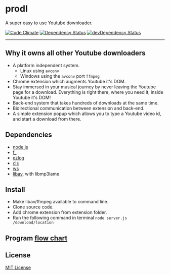 prodl
=====

A super easy to use Youtube downloader.

[![Code Climate](https://codeclimate.com/github/opensoars/prodl/badges/gpa.svg)](https://codeclimate.com/github/opensoars/prodl)
[![Dependency Status](https://david-dm.org/opensoars/prodl.svg)](https://david-dm.org/opensoars/prodl)
[![devDependency Status](https://david-dm.org/opensoars/prodl/dev-status.svg)](https://david-dm.org/opensoars/prodl#info=devDependencies)

---


## Why it owns all other Youtube downloaders
* A platform independent system.
  - Linux using `avconv`
  - Windows using the `avconv` port `ffmpeg`
* Chrome extension which augments Youtube it's DOM.
* Stay immersed in your musical journey by never leaving the Youtube page for a download. Everything is right there, where you need it, inside Youtube it's DOM!
* Back-end system that takes hundreds of downloads at the same time.
* Bidirectional communication between extension and back-end.
* A simple extension popup which allows you to type a Youtube video id, and start a download from there.


## Dependencies
* [node.js](http://www.nodejs.org)
* [f_](//github.com/opensoars/f_)
* [ezlog](//github.com/opensoars/ezlog)
* [cls](//github.com/opensoars/cls)
* [ws](//github.com/einaros/ws)
* [libav](//www.google.nl/search?q=libav), with libmp3lame


## Install
* Make libav/ffmpeg available to command line.
* Clone source code. 
* Add chrome extension from extension folder. 
* Run the following command in terminal `node server.js /download/location`


## Program [flow chart](https://raw.githubusercontent.com/opensoars/prodl/master/doc/flowCharts/flowChart.png)


## License
[MIT License](https://github.com/opensoars/prodl/blob/master/LICENSE)
